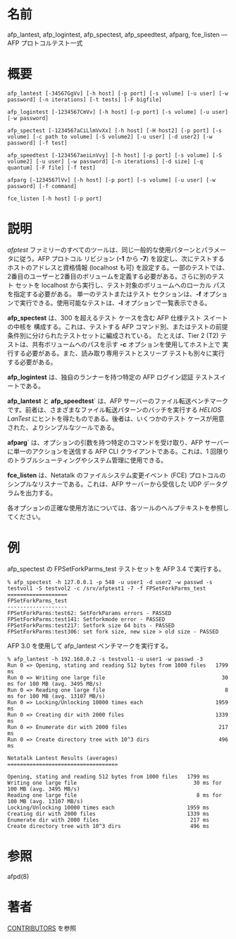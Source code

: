 # 名前

afp_lantest, afp_logintest, afp_spectest, afp_speedtest, afparg, fce_listen
— AFP プロトコルテスト一式

# 概要

`afp_lantest [-34567GgVv] [-h host] [-p port] [-s volume] [-u user] [-w
password] [-n iterations] [-t tests] [-F bigfile]`

`afp_logintest [-1234567CmVv] [-h host] [-p port] [-s volume] [-u user] [-w
password]`

`afp_spectest [-1234567aCiLlmVvXx] [-h host] [-H host2] [-p port] [-s
volume] [-c path to volume] [-S volume2] [-u user] [-d user2] [-w password]
[-f test]`

`afp_speedtest [-1234567aeiLnVvy] [-h host] [-p port] [-s volume] [-S
volume2] [-u user] [-w password] [-n iterations] [-d size] [-q quantum] [-F
file] [-f test]`

`afparg [-1234567lVv] [-h host] [-p port] [-s volume] [-u user] [-w
password] [-f command]`

`fce_listen [-h host] [-p port]`

# 説明

*afptest*
ファミリーのすべてのツールは、同じ一般的な使用パターンとパラメータに従う。AFP プロトコル リビジョン (**-1** から **-7**)
を設定し、次にテストするホストのアドレスと資格情報 (localhost も可)
を設定する。一部のテストでは、2番目のユーザーと2番目のボリュームを定義する必要がある。さらに別のテスト セットを localhost
から実行し、テスト対象のボリュームへのローカル パスを指定する必要がある。 単一のテストまたはテスト セクションは、**-f**
オプションで実行できる。使用可能なテストは、**-l** オプションで一覧表示できる。

**afp_spectest** は、300 を超えるテスト ケースを含む AFP 仕様テスト スイートの中核を 構成する。これは、テストする AFP コマンド別、またはテストの前提条件別に分けられたテストセットに編成されている。 たとえば、Tier 2 (T2) テストは、共有ボリュームへのパスを示す **-c** オプションを使用してホスト上で 実行する必要がある。また、読み取り専用テストとスリープ テストも別々に実行する必要がある。

**afp_logintest** は、独自のランナーを持つ特定の AFP ログイン認証 テストスイートである。

**afp_lantest** と **afp_speedtest**` は、AFP サーバーのファイル転送ベンチマークです。前者は、さまざまなファイル転送パターンのバッチを実行する *HELIOS LanTest* にヒントを得たものである。後者は、いくつかのテスト ケースが用意された、よりシンプルなツールである。

**afparg**` は、オプションの引数を持つ特定のコマンドを受け取り、AFP サーバーに単一のアクションを送信する AFP CLI クライアントである。これは、1 回限りのトラブルシューティングやシステム管理に使用できる。

**fce_listen** は、Netatalk のファイルシステム変更イベント (FCE) プロトコルのシンプルなリスナーである。これは、AFP サーバーから受信した UDP データグラムを出力する。

各オプションの正確な使用方法については、各ツールのヘルプテキストを参照してください。

# 例

afp_spectest の FPSetForkParms_test テストセットを AFP 3.4 で実行する。

    % afp_spectest -h 127.0.0.1 -p 548 -u user1 -d user2 -w passwd -s testvol1 -S testvol2 -c /srv/afptest1 -7 -f FPSetForkParms_test
    ===================
    FPSetForkParms_test
    -------------------
    FPSetForkParms:test62: SetForkParams errors - PASSED
    FPSetForkParms:test141: Setforkmode error - PASSED
    FPSetForkParms:test217: Setfork size 64 bits - PASSED
    FPSetForkParms:test306: set fork size, new size > old size - PASSED

AFP 3.0 を使用して afp_lantest ベンチマークを実行する。

    % afp_lantest -h 192.168.0.2 -s testvol1 -u user1 -w passwd -3
    Run 0 => Opening, stating and reading 512 bytes from 1000 files   1799 ms
    Run 0 => Writing one large file                                     30 ms for 100 MB (avg. 3495 MB/s)
    Run 0 => Reading one large file                                      8 ms for 100 MB (avg. 13107 MB/s)
    Run 0 => Locking/Unlocking 10000 times each                       1959 ms
    Run 0 => Creating dir with 2000 files                             1339 ms
    Run 0 => Enumerate dir with 2000 files                             217 ms
    Run 0 => Create directory tree with 10^3 dirs                      496 ms

    Netatalk Lantest Results (averages)
    ===================================

    Opening, stating and reading 512 bytes from 1000 files   1799 ms
    Writing one large file                                     30 ms for 100 MB (avg. 3495 MB/s)
    Reading one large file                                      8 ms for 100 MB (avg. 13107 MB/s)
    Locking/Unlocking 10000 times each                       1959 ms
    Creating dir with 2000 files                             1339 ms
    Enumerate dir with 2000 files                             217 ms
    Create directory tree with 10^3 dirs                      496 ms

# 参照

afpd(8)

# 著者

[CONTRIBUTORS](https://netatalk.io/contributors) を参照

